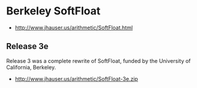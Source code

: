 # Berkeley SoftFloat

- http://www.jhauser.us/arithmetic/SoftFloat.html

## Release 3e

Release 3 was a complete rewrite of SoftFloat, funded
by the University of California, Berkeley.

- http://www.jhauser.us/arithmetic/SoftFloat-3e.zip
